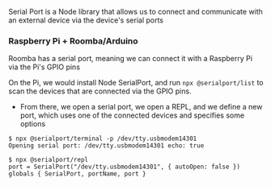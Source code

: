 
Serial Port is a Node library that allows us to connect and communicate with an external device via the device's serial ports

### Raspberry Pi + Roomba/Arduino
Roomba has a serial port, meaning we can connect it with a Raspberry Pi via the Pi's GPIO pins

On the Pi, we would install Node SerialPort, and run `npx @serialport/list` to scan the devices that are connected via the GPIO pins.
- From there, we open a serial port, we open a REPL, and we define a new port, which uses one of the connected devices and specifies some options
```
$ npx @serialport/terminal -p /dev/tty.usbmodem14301                                                                    
Opening serial port: /dev/tty.usbmodem14301 echo: true
```
```
$ npx @serialport/repl                                                                                                  
port = SerialPort("/dev/tty.usbmodem14301", { autoOpen: false })
globals { SerialPort, portName, port }
```
